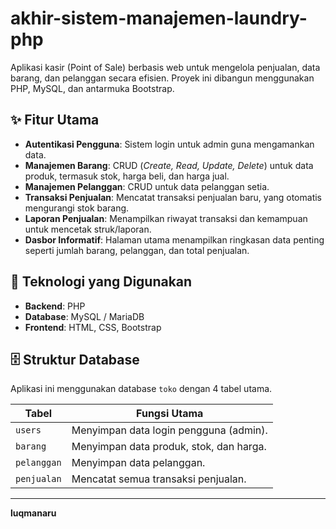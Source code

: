 # akhir-sistem-manajemen-laundry-php
Aplikasi kasir (Point of Sale) berbasis web untuk mengelola penjualan, data barang, dan pelanggan secara efisien. Proyek ini dibangun menggunakan PHP, MySQL, dan antarmuka Bootstrap.

## ✨ Fitur Utama
-   **Autentikasi Pengguna**: Sistem login untuk admin guna mengamankan data.
-   **Manajemen Barang**: CRUD (*Create, Read, Update, Delete*) untuk data produk, termasuk stok, harga beli, dan harga jual.
-   **Manajemen Pelanggan**: CRUD untuk data pelanggan setia.
-   **Transaksi Penjualan**: Mencatat transaksi penjualan baru, yang otomatis mengurangi stok barang.
-   **Laporan Penjualan**: Menampilkan riwayat transaksi dan kemampuan untuk mencetak struk/laporan.
-   **Dasbor Informatif**: Halaman utama menampilkan ringkasan data penting seperti jumlah barang, pelanggan, dan total penjualan.

## 🚀 Teknologi yang Digunakan
-   **Backend**: PHP
-   **Database**: MySQL / MariaDB
-   **Frontend**: HTML, CSS, Bootstrap

## 🗄️ Struktur Database
Aplikasi ini menggunakan database `toko` dengan 4 tabel utama.

| Tabel         | Fungsi Utama                                  |
| ------------- | --------------------------------------------- |
| `users`       | Menyimpan data login pengguna (admin).        |
| `barang`      | Menyimpan data produk, stok, dan harga.       |
| `pelanggan`   | Menyimpan data pelanggan.                     |
| `penjualan`   | Mencatat semua transaksi penjualan.           |

---

**luqmanaru**
